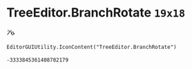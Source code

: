 # TreeEditor.BranchRotate `19x18`
<img src="/img/TreeEditor.BranchRotate.png" width=19 height=18>

``` CSharp
EditorGUIUtility.IconContent("TreeEditor.BranchRotate")
```
```
-3333845361408702179
```
